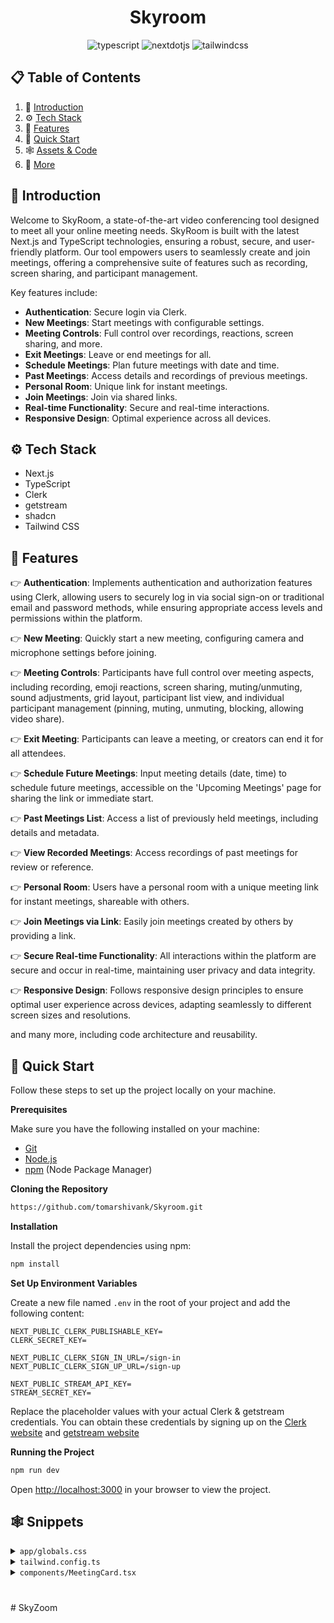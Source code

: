 <div align="center">


  <h1 align="center">Skyroom</h1>
  <div>
    <img src="https://img.shields.io/badge/-TypeScript-black?style=for-the-badge&logoColor=white&logo=typescript&color=3178C6" alt="typescript" />
    <img src="https://img.shields.io/badge/-Next_JS-black?style=for-the-badge&logoColor=white&logo=nextdotjs&color=000000" alt="nextdotjs" />
    <img src="https://img.shields.io/badge/-Tailwind_CSS-black?style=for-the-badge&logoColor=white&logo=tailwindcss&color=06B6D4" alt="tailwindcss" />
  </div>


   
</div>

## 📋 <a name="table">Table of Contents</a>

1. 🤖 [Introduction](#introduction)
2. ⚙️ [Tech Stack](#tech-stack)
3. 🔋 [Features](#features)
4. 🤸 [Quick Start](#quick-start)
5. 🕸️ [Assets & Code](#snippets)
6. 🚀 [More](#more)


## <a name="introduction">🤖 Introduction</a>


Welcome to SkyRoom, a state-of-the-art video conferencing tool designed to meet all your online meeting needs. SkyRoom is built with the latest Next.js and TypeScript technologies, ensuring a robust, secure, and user-friendly platform. Our tool empowers users to seamlessly create and join meetings, offering a comprehensive suite of features such as recording, screen sharing, and participant management.

Key features include:

- **Authentication**: Secure login via Clerk.
- **New Meetings**: Start meetings with configurable settings.
- **Meeting Controls**: Full control over recordings, reactions, screen sharing, and more.
- **Exit Meetings**: Leave or end meetings for all.
- **Schedule Meetings**: Plan future meetings with date and time.
- **Past Meetings**: Access details and recordings of previous meetings.
- **Personal Room**: Unique link for instant meetings.
- **Join Meetings**: Join via shared links.
- **Real-time Functionality**: Secure and real-time interactions.
- **Responsive Design**: Optimal experience across all devices.

## <a name="tech-stack">⚙️ Tech Stack</a>

- Next.js
- TypeScript
- Clerk
- getstream
- shadcn
- Tailwind CSS

## <a name="features">🔋 Features</a>


👉 **Authentication**: Implements authentication and authorization features using Clerk, allowing users to securely log in via social sign-on or traditional email and password methods, while ensuring appropriate access levels and permissions within the platform.

👉 **New Meeting**: Quickly start a new meeting, configuring camera and microphone settings before joining.

👉 **Meeting Controls**: Participants have full control over meeting aspects, including recording, emoji reactions, screen sharing, muting/unmuting, sound adjustments, grid layout, participant list view, and individual participant management (pinning, muting, unmuting, blocking, allowing video share).

👉 **Exit Meeting**: Participants can leave a meeting, or creators can end it for all attendees.

👉 **Schedule Future Meetings**: Input meeting details (date, time) to schedule future meetings, accessible on the 'Upcoming Meetings' page for sharing the link or immediate start.

👉 **Past Meetings List**: Access a list of previously held meetings, including details and metadata.

👉 **View Recorded Meetings**: Access recordings of past meetings for review or reference.

👉 **Personal Room**: Users have a personal room with a unique meeting link for instant meetings, shareable with others.

👉 **Join Meetings via Link**: Easily join meetings created by others by providing a link.

👉 **Secure Real-time Functionality**: All interactions within the platform are secure and occur in real-time, maintaining user privacy and data integrity.

👉 **Responsive Design**: Follows responsive design principles to ensure optimal user experience across devices, adapting seamlessly to different screen sizes and resolutions.

and many more, including code architecture and reusability. 

## <a name="quick-start">🤸 Quick Start</a>

Follow these steps to set up the project locally on your machine.

**Prerequisites**

Make sure you have the following installed on your machine:

- [Git](https://git-scm.com/)
- [Node.js](https://nodejs.org/en)
- [npm](https://www.npmjs.com/) (Node Package Manager)

**Cloning the Repository**

```bash
https://github.com/tomarshivank/Skyroom.git
```

**Installation**

Install the project dependencies using npm:

```bash
npm install
```

**Set Up Environment Variables**

Create a new file named `.env` in the root of your project and add the following content:

```env
NEXT_PUBLIC_CLERK_PUBLISHABLE_KEY=
CLERK_SECRET_KEY=

NEXT_PUBLIC_CLERK_SIGN_IN_URL=/sign-in
NEXT_PUBLIC_CLERK_SIGN_UP_URL=/sign-up

NEXT_PUBLIC_STREAM_API_KEY=
STREAM_SECRET_KEY=
```

Replace the placeholder values with your actual Clerk & getstream credentials. You can obtain these credentials by signing up on the [Clerk website](https://clerk.com/) and [getstream website](https://getstream.io/)

**Running the Project**

```bash
npm run dev
```

Open [http://localhost:3000](http://localhost:3000) in your browser to view the project.

## <a name="snippets">🕸️ Snippets</a>

<details>
<summary><code>app/globals.css</code></summary>

```css
@tailwind base;
@tailwind components;
@tailwind utilities;

* {
  margin: 0;
  padding: 0;
  box-sizing: border-box;
}

/* ======== stream css overrides ======== */
.str-video__call-stats {
  max-width: 500px;
  position: relative;
}

.str-video__speaker-layout__wrapper {
  max-height: 700px;
}

.str-video__participant-details {
  color: white;
}

.str-video__menu-container {
  color: white;
}

.str-video__notification {
  color: white;
}

.str-video__participant-list {
  background-color: #1c1f2e;
  padding: 10px;
  border-radius: 10px;
  color: white;
  height: 100%;
}

.str-video__call-controls__button {
  height: 40px;
}

.glassmorphism {
  background: rgba(255, 255, 255, 0.25);
  backdrop-filter: blur(4px);
  -webkit-backdrop-filter: blur(4px);
}
.glassmorphism2 {
  background: rgba(18, 17, 17, 0.25);
  backdrop-filter: blur(8px);
  -webkit-backdrop-filter: blur(8px);
}

/* ==== clerk class override ===== */

.cl-userButtonPopoverActionButtonIcon {
  color: white;
}

.cl-logoBox {
  height: 40px;
}
.cl-dividerLine {
  background: #252a41;
  height: 2px;
}

.cl-socialButtonsIconButton {
  border: 3px solid #565761;
}

.cl-internal-wkkub3 {
  color: white;
}
.cl-userButtonPopoverActionButton {
  color: white;
}

/* =============================== */

@layer utilities {
  .flex-center {
    @apply flex justify-center items-center;
  }

  .flex-between {
    @apply flex justify-between items-center;
  }
}

/* animation */

.show-block {
  width: 100%;
  max-width: 350px;
  display: block;
  animation: show 0.7s forwards linear;
}

@keyframes show {
  0% {
    animation-timing-function: ease-in;
    width: 0%;
  }

  100% {
    animation-timing-function: ease-in;
    width: 100%;
  }
}
```

</details>

<details>
<summary><code>tailwind.config.ts</code></summary>

```typescript
import type { Config } from 'tailwindcss';

const config = {
  darkMode: ['class'],
  content: [
    './pages/**/*.{ts,tsx}',
    './components/**/*.{ts,tsx}',
    './app/**/*.{ts,tsx}',
    './src/**/*.{ts,tsx}',
  ],
  prefix: '',
  theme: {
    container: {
      center: true,
      padding: '2rem',
      screens: {
        '2xl': '1400px',
      },
    },
    extend: {
      colors: {
        dark: {
          1: '#1C1F2E',
          2: '#161925',
          3: '#252A41',
          4: '#1E2757',
        },
        blue: {
          1: '#0E78F9',
        },
        sky: {
          1: '#C9DDFF',
          2: '#ECF0FF',
          3: '#F5FCFF',
        },
        orange: {
          1: '#FF742E',
        },
        purple: {
          1: '#830EF9',
        },
        yellow: {
          1: '#F9A90E',
        },
      },
      keyframes: {
        'accordion-down': {
          from: { height: '0' },
          to: { height: 'var(--radix-accordion-content-height)' },
        },
        'accordion-up': {
          from: { height: 'var(--radix-accordion-content-height)' },
          to: { height: '0' },
        },
      },
      animation: {
        'accordion-down': 'accordion-down 0.2s ease-out',
        'accordion-up': 'accordion-up 0.2s ease-out',
      },
      backgroundImage: {
        hero: "url('/images/hero-background.png')",
      },
    },
  },
  plugins: [require('tailwindcss-animate')],
} satisfies Config;

export default config;
```

</details>

<details>
<summary><code>components/MeetingCard.tsx</code></summary>

```typescript
"use client";

import Image from "next/image";

import { cn } from "@/lib/utils";
import { Button } from "./ui/button";
import { avatarImages } from "@/constants";
import { useToast } from "./ui/use-toast";

interface MeetingCardProps {
  title: string;
  date: string;
  icon: string;
  isPreviousMeeting?: boolean;
  buttonIcon1?: string;
  buttonText?: string;
  handleClick: () => void;
  link: string;
}

const MeetingCard = ({
  icon,
  title,
  date,
  isPreviousMeeting,
  buttonIcon1,
  handleClick,
  link,
  buttonText,
}: MeetingCardProps) => {
  const { toast } = useToast();

  return (
    <section className="flex min-h-[258px] w-full flex-col justify-between rounded-[14px] bg-dark-1 px-5 py-8 xl:max-w-[568px]">
      <article className="flex flex-col gap-5">
        <Image src={icon} alt="upcoming" width={28} height={28} />
        <div className="flex justify-between">
          <div className="flex flex-col gap-2">
            <h1 className="text-2xl font-bold">{title}</h1>
            <p className="text-base font-normal">{date}</p>
          </div>
        </div>
      </article>
      <article className={cn("flex justify-center relative", {})}>
        <div className="relative flex w-full max-sm:hidden">
          {avatarImages.map((img, index) => (
            <Image
              key={index}
              src={img}
              alt="attendees"
              width={40}
              height={40}
              className={cn("rounded-full", { absolute: index > 0 })}
              style={{ top: 0, left: index * 28 }}
            />
          ))}
          <div className="flex-center absolute left-[136px] size-10 rounded-full border-[5px] border-dark-3 bg-dark-4">
            +5
          </div>
        </div>
        {!isPreviousMeeting && (
          <div className="flex gap-2">
            <Button onClick={handleClick} className="rounded bg-blue-1 px-6">
              {buttonIcon1 && (
                <Image src={buttonIcon1} alt="feature" width={20} height={20} />
              )}
              &nbsp; {buttonText}
            </Button>
            <Button
              onClick={() => {
                navigator.clipboard.writeText(link);
                toast({
                  title: "Link Copied",
                });
              }}
              className="bg-dark-4 px-6"
            >
              <Image
                src="/icons/copy.svg"
                alt="feature"
                width={20}
                height={20}
              />
              &nbsp; Copy Link
            </Button>
          </div>
        )}
      </article>
    </section>
  );
};

export default MeetingCard;
```

</details>

#
#   S k y Z o o m  
 